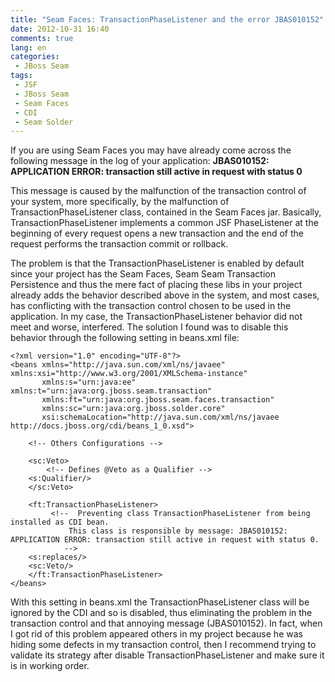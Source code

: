 ```yaml
---
title: "Seam Faces: TransactionPhaseListener and the error JBAS010152"
date: 2012-10-31 16:40
comments: true
lang: en
categories:
 - JBoss Seam
tags:
 - JSF
 - JBoss Seam
 - Seam Faces
 - CDI
 - Seam Solder
---
```


If you are using Seam Faces you may have already come across the following message in the log of your application:
<strong>JBAS010152: APPLICATION ERROR: transaction still active in request with status 0</strong>

<!-- more -->

This message is caused by the malfunction of the transaction control of your system, more specifically, by the malfunction of TransactionPhaseListener class, contained in the Seam Faces jar. Basically, TransactionPhaseListener implements a common JSF PhaseListener at the beginning of every request opens a new transaction and the end of the request performs the transaction commit or rollback.

The problem is that the TransactionPhaseListener is enabled by default since your project has the Seam Faces, Seam Seam Transaction Persistence and thus the mere fact of placing these libs in your project already adds the behavior described above in the system, and most cases, has conflicting with the transaction control chosen to be used in the application. In my case, the TransactionPhaseListener behavior did not meet and worse, interfered. The solution I found was to disable this behavior through the following setting in beans.xml file:

	<?xml version="1.0" encoding="UTF-8"?>
	<beans xmlns="http://java.sun.com/xml/ns/javaee" xmlns:xsi="http://www.w3.org/2001/XMLSchema-instance"
	       xmlns:s="urn:java:ee" xmlns:t="urn:java:org.jboss.seam.transaction"
	       xmlns:ft="urn:java:org.jboss.seam.faces.transaction"
	       xmlns:sc="urn:java:org.jboss.solder.core"
	       xsi:schemaLocation="http://java.sun.com/xml/ns/javaee http://docs.jboss.org/cdi/beans_1_0.xsd">
		
	    <!-- Others Configurations -->

	    <sc:Veto>
	    	<!-- Defines @Veto as a Qualifier -->
		<s:Qualifier/>
	    </sc:Veto>

	    <ft:TransactionPhaseListener>
	    	 <!--  Preventing class TransactionPhaseListener from being installed as CDI bean.
	    		 This class is responsible by message: JBAS010152: APPLICATION ERROR: transaction still active in request with status 0. 
	    		--> 
		<s:replaces/>
		<sc:Veto/>
	    </ft:TransactionPhaseListener>
	</beans>

With this setting in beans.xml the TransactionPhaseListener class will be ignored by the CDI and so is disabled, thus eliminating the problem in the transaction control and that annoying message (JBAS010152). In fact, when I got rid of this problem appeared others in my project because he was hiding some defects in my transaction control, then I recommend trying to validate its strategy after disable TransactionPhaseListener and make sure it is in working order.
